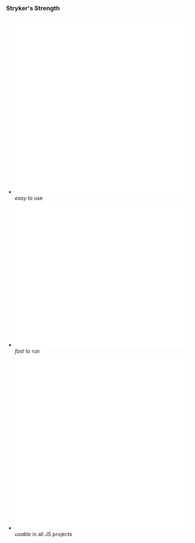 ### Stryker's Strength

* ![easy](/img/play.png) <!-- .element class="emblem logo-bullet"--> _easy_ to use  
* ![fast](/img/fast.png) <!-- .element class="emblem logo-bullet"--> _fast_ to run  
* ![puzzle](/img/puzzle.png) <!-- .element class="emblem logo-bullet"--> _usable_ in all JS projects

<!--.element class="no-list"-->